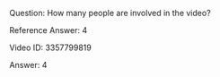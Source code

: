 Question: How many people are involved in the video?

Reference Answer: 4

Video ID: 3357799819

Answer: 4

